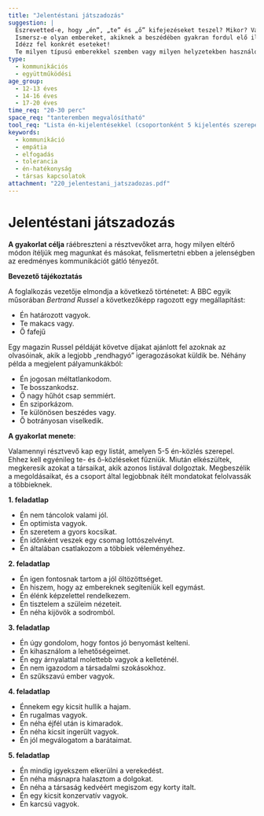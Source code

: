 ```yaml
---
title: "Jelentéstani játszadozás"
suggestion: | 
  Észrevetted-e, hogy „én”, „te” és „ő” kifejezéseket teszel? Mikor? Vajon miért? 
  Ismersz-e olyan embereket, akiknek a beszédében gyakran fordul elő ilyen „rendhagyó ragozás”? Szerinted mi lehet ennek az oka?
  Idézz fel konkrét eseteket!
  Te milyen típusú emberekkel szemben vagy milyen helyzetekben használod a legnagyobb valószínűség szerint a rendhagyó igeragozást?
type:
  - kommunikációs
  - együttműködési
age_group:
  - 12-13 éves
  - 14-16 éves
  - 17-20 éves
time_req: "20-30 perc"
space_req: "tanteremben megvalósítható"
tool_req: "Lista én-kijelentésekkel (csoportonként 5 kijelentés szerepeljen rajta)."
keywords: 
  - kommunikáció
  - empátia
  - elfogadás
  - tolerancia
  - én-hatékonyság
  - társas kapcsolatok
attachment: "220_jelentestani_jatszadozas.pdf"
---
```


# Jelentéstani játszadozás

**A gyakorlat célja** ráébreszteni a résztvevőket arra, hogy milyen eltérő módon ítéljük meg magunkat és másokat, felismertetni ebben a jelenségben az eredményes kommunikációt gátló tényezőt.

**Bevezető tájékoztatás**

A foglalkozás vezetője elmondja a következő történetet: A BBC egyik műsorában _Bertrand Russel_ a következőképp ragozott egy megállapítást:

* Én határozott vagyok.
* Te makacs vagy.
* Ő fafejű

Egy magazin Russel példáját követve díjakat ajánlott fel azoknak az olvasóinak, akik a legjobb „rendhagyó” igeragozásokat küldik be. Néhány példa a megjelent pályamunkákból:

* Én jogosan méltatlankodom.
* Te bosszankodsz.
* Ő nagy hűhót csap semmiért.
* Én sziporkázom.
* Te különösen beszédes vagy.
* Ő botrányosan viselkedik.

**A gyakorlat menete**:

Valamennyi résztvevő kap egy listát, amelyen 5-5 én-közlés szerepel. Ehhez kell egyénileg te- és ő-közléseket fűzniük. Miután elkészültek, megkeresik azokat a társaikat, akik azonos listával dolgoztak. Megbeszélik a megoldásaikat, és a csoport által legjobbnak ítélt mondatokat felolvassák a többieknek.

**1\. feladatlap**

* Én nem táncolok valami jól.
* Én optimista vagyok.
* Én szeretem a gyors kocsikat.
* Én időnként veszek egy csomag lottószelvényt.
* Én általában csatlakozom a többiek véleményéhez.

**2\. feladatlap**

* Én igen fontosnak tartom a jól öltözöttséget.
* Én hiszem, hogy az embereknek segíteniük kell egymást.
* Én élénk képzelettel rendelkezem.
* Én tisztelem a szüleim nézeteit.
* Én néha kijövök a sodromból.

**3\. feladatlap**

* Én úgy gondolom, hogy fontos jó benyomást kelteni.
* Én kihasználom a lehetőségeimet.
* Én egy árnyalattal molettebb vagyok a kelleténél.
* Én nem igazodom a társadalmi szokásokhoz.
* Én szűkszavú ember vagyok.

**4\. feladatlap**

* Énnekem egy kicsit hullik a hajam.
* Én rugalmas vagyok.
* Én néha éjfél után is kimaradok.
* Én néha kicsit ingerült vagyok.
* Én jól megválogatom a barátaimat.

**5\. feladatlap**

* Én mindig igyekszem elkerülni a verekedést.
* Én néha másnapra halasztom a dolgokat.
* Én néha a társaság kedvéért megiszom egy korty italt.
* Én egy kicsit konzervatív vagyok.
* Én karcsú vagyok.
  
  

